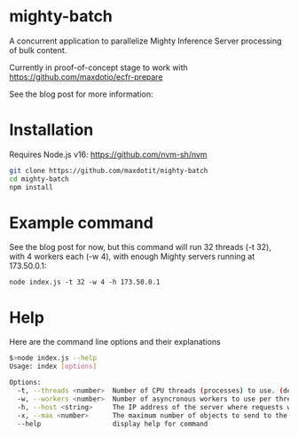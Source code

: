 # mighty-batch

A concurrent application to parallelize Mighty Inference Server processing of bulk content.

Currently in proof-of-concept stage to work with https://github.com/maxdotio/ecfr-prepare

See the blog post for more information: 

# Installation

Requires Node.js v16: https://github.com/nvm-sh/nvm

```bash
git clone https://github.com/maxdotit/mighty-batch
cd mighty-batch
npm install
```

# Example command

See the blog post for now, but this command will run 32 threads (-t 32), with 4 workers each (-w 4), with enough Mighty servers running at 173.50.0.1:
```
node index.js -t 32 -w 4 -h 173.50.0.1
```

# Help

Here are the command line options and their explanations

```bash
$>node index.js --help
Usage: index [options]

Options:
  -t, --threads <number>  Number of CPU threads (processes) to use. (default: 2)
  -w, --workers <number>  Number of asyncronous workers to use per thread process. (default: 2)
  -h, --host <string>     The IP address of the server where requests will be sent. (default: "127.0.0.1")
  -x, --max <number>      The maximum number of objects to send to the server. (default: send eveything)
  --help                  display help for command
```
